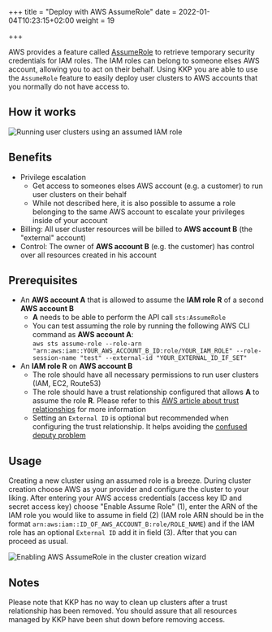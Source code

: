 +++
title = "Deploy with AWS AssumeRole"
date = 2022-01-04T10:23:15+02:00
weight = 19

+++

AWS provides a feature called [AssumeRole][aws-docs-assume-role] to retrieve temporary security credentials for IAM roles.
The IAM roles can belong to someone elses AWS account, allowing you to act on their behalf.
Using KKP you are able to use the `AssumeRole` feature to easily deploy user clusters to AWS accounts that you normally do not have access to.

## How it works

![Running user clusters using an assumed IAM role](/img/kubermatic/v2.19/tutorials/aws_assume_role_sequence_diagram.png?width=1000&classes=shadow,border "Running user clusters using an assumed IAM role")

## Benefits
  * Privilege escalation
    - Get access to someones elses AWS account (e.g. a customer) to run user clusters on their behalf
    - While not described here, it is also possible to assume a role belonging to the same AWS account to escalate your privileges inside of your account
  * Billing: All user cluster resources will be billed to **AWS account B** (the "external" account)
  * Control: The owner of **AWS account B** (e.g. the customer) has control over all resources created in his account

## Prerequisites
 * An **AWS account A** that is allowed to assume the **IAM role R** of a second **AWS account B**
    - **A** needs to be able to perform the API call `sts:AssumeRole`
    - You can test assuming the role by running the following AWS CLI command as **AWS account A**: \
    `aws sts assume-role --role-arn "arn:aws:iam::YOUR_AWS_ACCOUNT_B_ID:role/YOUR_IAM_ROLE" --role-session-name "test" --external-id "YOUR_EXTERNAL_ID_IF_SET"`
 * An **IAM role R** on **AWS account B**
    - The role should have all necessary permissions to run user clusters (IAM, EC2, Route53)
    - The role should have a trust relationship configured that allows **A** to assume the role **R**. Please refer to this [AWS article about trust relationships][aws-docs-how-to-trust-policies] for more information
    - Setting an `External ID` is optional but recommended when configuring the trust relationship. It helps avoiding the [confused deputy problem][aws-docs-confused-deputy]

## Usage
Creating a new cluster using an assumed role is a breeze.
During cluster creation choose AWS as your provider and configure the cluster to your liking.
After entering your AWS access credentials (access key ID and secret access key) choose "Enable Assume Role" (1), enter the ARN of the IAM role you would like to assume in field (2) (IAM role ARN should be in the format `arn:aws:iam::ID_OF_AWS_ACCOUNT_B:role/ROLE_NAME`) and if the IAM role has an optional `External ID` add it in field (3).
After that you can proceed as usual.

![Enabling AWS AssumeRole in the cluster creation wizard](/img/kubermatic/v2.19/tutorials/aws_assume_role_wizard.png?classes=shadow,border "Enabling AWS AssumeRole in the cluster creation wizard")

## Notes
Please note that KKP has no way to clean up clusters after a trust relationship has been removed.
You should assure that all resources managed by KKP have been shut down before removing access.

[aws-docs-assume-role]: https://docs.aws.amazon.com/STS/latest/APIReference/API_AssumeRole.html
[aws-docs-how-to-trust-policies]: https://aws.amazon.com/blogs/security/how-to-use-trust-policies-with-iam-roles/
[aws-docs-confused-deputy]: https://docs.aws.amazon.com/IAM/latest/UserGuide/confused-deputy.html
